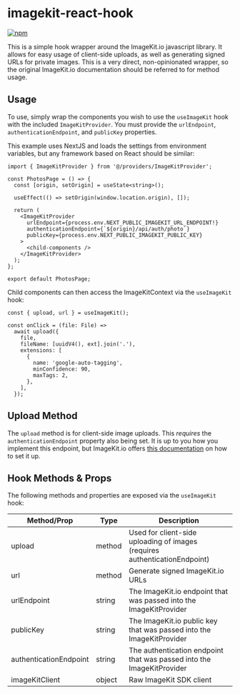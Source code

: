 # imagekit-react-hook

[![npm](https://img.shields.io/npm/v/imagekit-react-hook?color=orange)](https://www.npmjs.com/package/imagekit-react-hook)

This is a simple hook wrapper around the ImageKit.io javascript library. It allows for easy usage of client-side uploads,
as well as generating signed URLs for private images. This is a very direct, non-opinionated wrapper, so the original
ImageKit.io documentation should be referred to for method usage.

## Usage

To use, simply wrap the components you wish to use the `useImageKit` hook with the included `ImageKitProvider`. You must provide the
`urlEndpoint`, `authenticationEndpoint`, and `publicKey` properties.

This example uses NextJS and loads the settings from environment variables, but any framework based on React should be similar:

```tsx
import { ImageKitProvider } from '@/providers/ImageKitProvider';

const PhotosPage = () => {
  const [origin, setOrigin] = useState<string>();

  useEffect(() => setOrigin(window.location.origin), []);

  return (
    <ImageKitProvider
      urlEndpoint={process.env.NEXT_PUBLIC_IMAGEKIT_URL_ENDPOINT!}
      authenticationEndpoint={`${origin}/api/auth/photo`}
      publicKey={process.env.NEXT_PUBLIC_IMAGEKIT_PUBLIC_KEY}
    >
      <child-components />
    </ImageKitProvider>
  );
};

export default PhotosPage;
```

Child components can then access the ImageKitContext via the `useImageKit` hook:

```tsx
const { upload, url } = useImageKit();

const onClick = (file: File) =>
  await upload({
    file,
    fileName: [uuidV4(), ext].join('.'),
    extensions: [
      {
        name: 'google-auto-tagging',
        minConfidence: 90,
        maxTags: 2,
      },
    ],
  });
```

## Upload Method

The `upload` method is for client-side image uploads. This _requires_ the `authenticationEndpoint` property also
being set. It is up to you how you implement this endpoint, but ImageKit.io offers [this documentation](https://docs.imagekit.io/api-reference/upload-file-api/client-side-file-upload#signature-generation-for-client-side-file-upload) on how to
set it up.

## Hook Methods & Props

The following methods and properties are exposed via the `useImageKit` hook:

| Method/Prop            | Type   | Description                                                                |
| ---------------------- | ------ | -------------------------------------------------------------------------- |
| upload                 | method | Used for client-side uploading of images (requires authenticationEndpoint) |
| url                    | method | Generate signed ImageKit.io URLs                                           |
| urlEndpoint            | string | The ImageKit.io endpoint that was passed into the ImageKitProvider         |
| publicKey              | string | The ImageKit.io public key that was passed into the ImageKitProvider       |
| authenticationEndpoint | string | The authentication endpoint that was passed into the ImageKitProvider      |
| imageKitClient         | object | Raw ImageKit SDK client                                                    |
